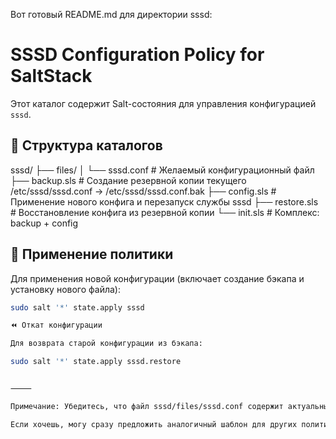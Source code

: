 Вот готовый README.md для директории sssd:

# SSSD Configuration Policy for SaltStack

Этот каталог содержит Salt-состояния для управления конфигурацией `sssd`.

## 📁 Структура каталогов

sssd/
├── files/
│   └── sssd.conf         # Желаемый конфигурационный файл
├── backup.sls            # Создание резервной копии текущего /etc/sssd/sssd.conf → /etc/sssd/sssd.conf.bak
├── config.sls            # Применение нового конфига и перезапуск службы sssd
├── restore.sls           # Восстановление конфига из резервной копии
└── init.sls              # Комплекс: backup + config

## 🚀 Применение политики

Для применения новой конфигурации (включает создание бэкапа и установку нового файла):

```bash
sudo salt '*' state.apply sssd

⏪ Откат конфигурации

Для возврата старой конфигурации из бэкапа:

sudo salt '*' state.apply sssd.restore


⸻

Примечание: Убедитесь, что файл sssd/files/sssd.conf содержит актуальные и корректные настройки перед применением.

Если хочешь, могу сразу предложить аналогичный шаблон для других политик в этом проекте.
